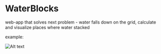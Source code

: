 # WaterBlocks

web-app that solves next problem - water falls down on the grid, calculate and visualize places where water stacked

example:

![Alt text](http://i.imgur.com/0M19yBh.png)
